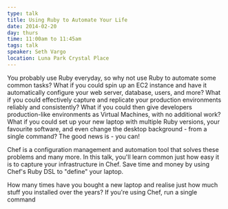 ```yaml
---
type: talk
title: Using Ruby to Automate Your Life
date: 2014-02-20
day: thurs
time: 11:00am to 11:45am
tags: talk
speaker: Seth Vargo
location: Luna Park Crystal Place
---
```


You probably use Ruby everyday, so why not use Ruby to automate some common tasks? What if you could spin up an EC2 instance and have it automatically configure your web server, database, users, and more? What if you could effectively capture and replicate your production environments reliably and consistently? What if you could then give developers production-like environments as Virtual Machines, with no additional work? What if you could set up your new laptop with multiple Ruby versions, your favourite software, and even change the desktop background - from a single command? The good news is - you can!

Chef is a configuration management and automation tool that solves these problems and many more. In this talk, you'll learn common just how easy it is to capture your infrastructure in Chef. Save time and money by using Chef's Ruby DSL to "define" your laptop.

How many times have you bought a new laptop and realise just how much stuff you installed over the years? If you're using Chef, run a single command